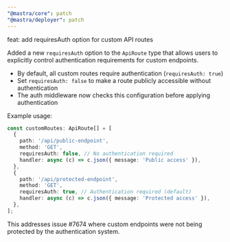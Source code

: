 ```yaml
---
"@mastra/core": patch
"@mastra/deployer": patch
---
```


feat: add requiresAuth option for custom API routes

Added a new `requiresAuth` option to the `ApiRoute` type that allows users to explicitly control authentication requirements for custom endpoints.

- By default, all custom routes require authentication (`requiresAuth: true`)
- Set `requiresAuth: false` to make a route publicly accessible without authentication
- The auth middleware now checks this configuration before applying authentication

Example usage:
```typescript
const customRoutes: ApiRoute[] = [
  {
    path: '/api/public-endpoint',
    method: 'GET',
    requiresAuth: false, // No authentication required
    handler: async (c) => c.json({ message: 'Public access' }),
  },
  {
    path: '/api/protected-endpoint', 
    method: 'GET',
    requiresAuth: true, // Authentication required (default)
    handler: async (c) => c.json({ message: 'Protected access' }),
  },
];
```

This addresses issue #7674 where custom endpoints were not being protected by the authentication system.